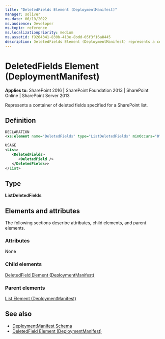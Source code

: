 ```yaml
---
title: "DeletedFields Element (DeploymentManifest)"
manager: soliver
ms.date: 06/10/2022
ms.audience: Developer
ms.topic: reference
ms.localizationpriority: medium
ms.assetid: f9264341-830b-413e-8bdd-05f3f16a8445
description: DeletedFields Element (DeploymentManifest) represents a container of deleted fields specified for a SharePoint list.
---
```


# DeletedFields Element (DeploymentManifest)

**Applies to:** SharePoint 2016 | SharePoint Foundation 2013 | SharePoint Online | SharePoint Server 2013

Represents a container of deleted fields specified for a SharePoint list.

## Definition

```XML
DECLARATION
<xs:element name="DeletedFields" type="ListDeletedFields" minOccurs="0" maxOccurs="1" />

USAGE
<List>
   <DeletedFields>
      <DeletedField />
   </DeletedFields>>
</List>
```

## Type

**ListDeletedFields**

## Elements and attributes

The following sections describe attributes, child elements, and parent elements.

### Attributes

None

### Child elements

[DeletedField Element (DeploymentManifest)](deletedfield-element-deploymentmanifest.md)

### Parent elements

[List Element (DeploymentManifest)](list-element-deploymentmanifest.md)

## See also

- [DeploymentManifest Schema](deploymentmanifest-schema.md)
- [DeletedField Element (DeploymentManifest)](deletedfield-element-deploymentmanifest.md)
